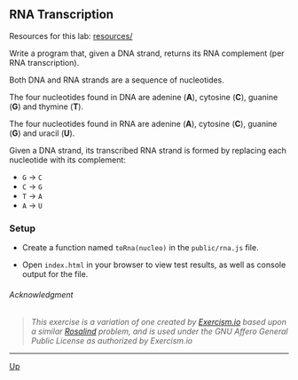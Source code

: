 ## RNA Transcription

Resources for this lab: [resources/](resources/)

Write a program that, given a DNA strand, returns its RNA complement (per RNA transcription).  

Both DNA and RNA strands are a sequence of nucleotides.  

The four nucleotides found in DNA are adenine (**A**), cytosine (**C**), guanine (**G**) and thymine (**T**).  

The four nucleotides found in RNA are adenine (**A**), cytosine (**C**), guanine (**G**) and uracil (**U**).  

Given a DNA strand, its transcribed RNA strand is formed by replacing each nucleotide with its complement:  

* `G` -> `C`
* `C` -> `G`
* `T` -> `A`
* `A` -> `U`

### Setup
* Create a function named `toRna(nucleo)` in the `public/rna.js` file.

* Open `index.html` in your browser to view test results, as well as console output for the file.


###### Acknowledgment
>*This exercise is a variation of one created by [Exercism.io][exer] based upon a similar [Rosalind][rosa] problem, and is used under the GNU Affero General Public License as authorized by Exercism.io*


[exer]:http://exercism.io/
[rosa]:http://rosalind.info/problems/rna/

<hr>

[Up](../README.md)